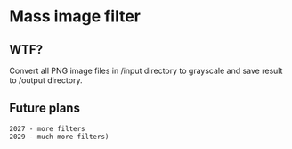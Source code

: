 Mass image filter
=================
WTF?
---

Convert all PNG image files in /input directory to grayscale and save result to /output directory.


Future plans
------------
    2027 - more filters
    2029 - much more filters)